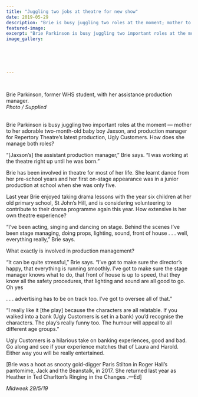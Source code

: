 ```yaml
---
title: "Juggling two jobs at theatre for new show"
date: 2019-05-29
description: "Brie is busy juggling two roles at the moment; mother to Jaxson, & production manager for Repertory Theatre’s..."
featured-image: 
excerpt: "Brie Parkinson is busy juggling two important roles at the moment — mother to Jaxson, & production manager for Repertory Theatre’s latest production, Ugly Customers"
image_gallery:
    
    
    
    
    
---
```


<p>&nbsp;</p>
<p>Brie Parkinson, former WHS student, with her assistance production manager.<br /><em>Photo / Supplied<br /><br /></em></p>
<p data-bind="text: $data">Brie Parkinson is busy juggling two important roles at the moment &mdash; mother to her adorable two-month-old baby boy Jaxson, and production manager for Repertory Theatre&rsquo;s latest production, Ugly Customers. How does she manage both roles?</p>
<p data-bind="text: $data">&ldquo;[Jaxson&rsquo;s] the assistant production manager,&rdquo; Brie says. &ldquo;I was working at the theatre right up until he was born.&rdquo;</p>
<p data-bind="text: $data">Brie has been involved in theatre for most of her life. She learnt dance from her pre-school years and her first on-stage appearance was in a junior production at school when she was only five.</p>
<p data-bind="text: $data">Last year Brie enjoyed taking drama lessons with the year six children at her old primary school, St John&rsquo;s Hill, and is considering volunteering to contribute to their drama programme again this year. How extensive is her own theatre experience?</p>
<p data-bind="text: $data">&ldquo;I&rsquo;ve been acting, singing and dancing on stage. Behind the scenes I&rsquo;ve been stage managing, doing props, lighting, sound, front of house . . . well, everything really,&rdquo; Brie says.</p>
<p data-bind="text: $data">What exactly is involved in production management?</p>
<p data-bind="text: $data">&ldquo;It can be quite stressful,&rdquo; Brie says. &ldquo;I&rsquo;ve got to make sure the director&rsquo;s happy, that everything is running smoothly. I&rsquo;ve got to make sure the stage manager knows what to do, that front of house is up to speed, that they know all the safety procedures, that lighting and sound are all good to go. Oh yes</p>
<p data-bind="text: $data">. . . advertising has to be on track too. I&rsquo;ve got to oversee all of that.&rdquo;</p>
<p data-bind="text: $data">&ldquo;I really like it [the play] because the characters are all relatable. If you walked into a bank (Ugly Customers is set in a bank) you&rsquo;d recognise the characters. The play&rsquo;s really funny too. The humour will appeal to all different age groups.&rdquo;</p>
<p data-bind="text: $data">Ugly Customers is a hilarious take on banking experiences, good and bad. Go along and see if your experience matches that of Laura and Harold. Either way you will be really entertained.</p>
<p data-bind="text: $data">[Brie was a hoot as snooty gold-digger Paris Stilton in Roger Hall&rsquo;s pantomime, Jack and the Beanstalk, in 2017. She returned last year as Heather in Ted Charlton&rsquo;s Ringing in the Changes .&mdash;Ed]</p>
<p data-bind="text: $data"><em>Midweek 29/5/19</em></p>


